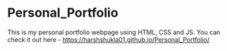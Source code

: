 # Personal_Portfolio
This is my personal portfolio webpage using HTML, CSS and JS. 
You can check it out here - https://harshshukla01.github.io/Personal_Portfolio/
